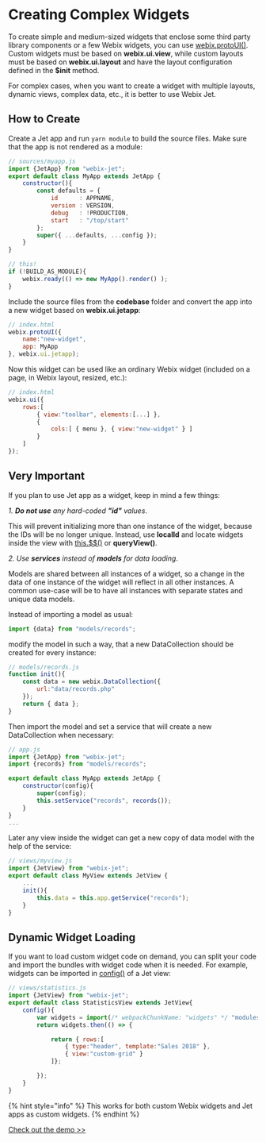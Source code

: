 # Creating Complex Widgets

To create simple and medium-sized widgets that enclose some third party library components or a few Webix widgets, you can use [webix.protoUI\(\)](https://docs.webix.com/desktop__custom_component.html). Custom widgets must be based on **webix.ui.view**, while custom layouts must be based on **webix.ui.layout** and have the layout configuration defined in the **$init** method.

For complex cases, when you want to create a widget with multiple layouts, dynamic views, complex data, etc., it is better to use Webix Jet.

## How to Create

Create a Jet app and run `yarn module` to build the source files. Make sure that the app is not rendered as a module:

```js
// sources/myapp.js
import {JetApp} from "webix-jet";
export default class MyApp extends JetApp {
    constructor(){
        const defaults = {
            id		: APPNAME,
            version	: VERSION,
            debug	: !PRODUCTION,
            start	: "/top/start"
        };
        super({ ...defaults, ...config });
    }
}

// this!
if (!BUILD_AS_MODULE){
    webix.ready(() => new MyApp().render() );
}
```

Include the source files from the **codebase** folder and convert the app into a new widget based on **webix.ui.jetapp**:

```javascript
// index.html
webix.protoUI({
    name:"new-widget",
    app: MyApp
}, webix.ui.jetapp);
```

Now this widget can be used like an ordinary Webix widget \(included on a page, in Webix layout, resized, etc.\):

```javascript
// index.html
webix.ui({
    rows:[
        { view:"toolbar", elements:[...] },
        {
            cols:[ { menu }, { view:"new-widget" } ]
        }
    ]
});
```

## Very Important

If you plan to use Jet app as a widget, keep in mind a few things:

_1. **Do not use** any hard-coded **"id"** values_.

This will prevent initializing more than one instance of the widget, because the IDs will be no longer unique. Instead, use **localId** and locate widgets inside the view with [this.$$\(\)](../part-ii-webix-jet-in-details/jetview-api.md#this-usdusd) or **queryView\(\)**.

_2. Use **services** instead of **models** for data loading_.

Models are shared between all instances of a widget, so a change in the data of one instance of the widget will reflect in all other instances. A common use-case will be to have all instances with separate states and unique data models.

Instead of importing a model as usual:

```javascript
import {data} from "models/records";
```

modify the model in such a way, that a new DataCollection should be created for every instance:

```javascript
// models/records.js
function init(){
    const data = new webix.DataCollection({
        url:"data/records.php"
    });
    return { data };
}
```

Then import the model and set a service that will create a new DataCollection when necessary:

```javascript
// app.js
import {JetApp} from "webix-jet";
import {records} from "models/records";

export default class MyApp extends JetApp {
    constructor(config){
        super(config);
        this.setService("records", records()); 
    }
}
...
```

Later any view inside the widget can get a new copy of data model with the help of the service:

```javascript
// views/myview.js
import {JetView} from "webix-jet";
export default class MyView extends JetView {
    ...
    init(){
        this.data = this.app.getService("records");
    }
}
```

## Dynamic Widget Loading

If you want to load custom widget code on demand, you can split your code and import the bundles with widget code when it is needed. For example, widgets can be imported in [config\(\)](../part-ii-webix-jet-in-details/views-and-subviews.md#config) of a Jet view:

```javascript
// views/statistics.js
import {JetView} from "webix-jet";
export default class StatisticsView extends JetView{
    config(){
        var widgets = import(/* webpackChunkName: "widgets" */ "modules/customgrid");
        return widgets.then(() => {

            return { rows:[
                { type:"header", template:"Sales 2018" },
                { view:"custom-grid" }
            ]};

        });
    }
}
```

{% hint style="info" %}
This works for both custom Webix widgets and Jet apps as custom widgets.
{% endhint %}

[Check out the demo &gt;&gt;](https://github.com/webix-hub/jet-demos/blob/master/sources/bundles.js)

